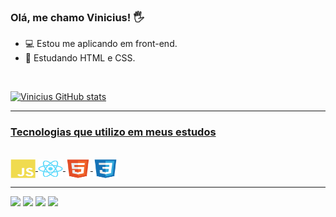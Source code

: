 ### Olá, me chamo Vinicius! 🖐

- 💻 Estou me aplicando em front-end.
- 📘  Estudando HTML e CSS.


<div style="display: inline_block"><br> <div

<!-- Status do github -->

  <a href="https://github.com/viniciusbaessi">
  
  ![Vinicius GitHub stats](https://github-readme-stats.vercel.app/api?username=viniciusbaessi&show_icons=true&theme=dracula)
  

<!-- Imagem das tecnologias -->

***
### Tecnologias que utilizo em meus estudos

<div style="display: inline_block"><br>
  <img align="center" alt="Vini-Js" height="30" width="40" src="https://raw.githubusercontent.com/devicons/devicon/master/icons/javascript/javascript-plain.svg">
 <img align="center" alt="Vini-React" height="30" width="40" src="https://raw.githubusercontent.com/devicons/devicon/master/icons/react/react-original.svg">
<img align="center" alt="Vini-HTML" height="30" width="40" src="https://raw.githubusercontent.com/devicons/devicon/master/icons/html5/html5-original.svg">
<img align="center" alt="Vini-CSS" height="30" width="40" src="https://raw.githubusercontent.com/devicons/devicon/master/icons/css3/css3-original.svg">
</div>


<!-- Meus contatos -->

***

<div> 
  <a href = "mailto:viniciusbaessi@gmail.com"><img src="https://img.shields.io/badge/-Gmail-%23333?style=for-the-badge&logo=gmail&logoColor=white" target="_blank"></a>
  <a href="https://www.linkedin.com/in/vinicius-faria-baessi-dos-santos-195653174/" target="_blank"><img src="https://img.shields.io/badge/-LinkedIn-%230077B5?style=for-the-badge&logo=linkedin&logoColor=white" target="_blank"></a> 
  <a href="https://www.facebook.com/vinicius.baessi/" target="_blank"><img src="https://img.shields.io/badge/Facebook-1877F2?style=for-the-badge&logo=facebook&logoColor=white" target="_blank"></a> 
  <a href="https://www.instagram.com/vinicius_baessi/" target="_blank"><img src="https://img.shields.io/badge/-Instagram-%23E4405F?style=for-the-badge&logo=instagram&logoColor=white" target="_blank"></a> 

  
</div>
